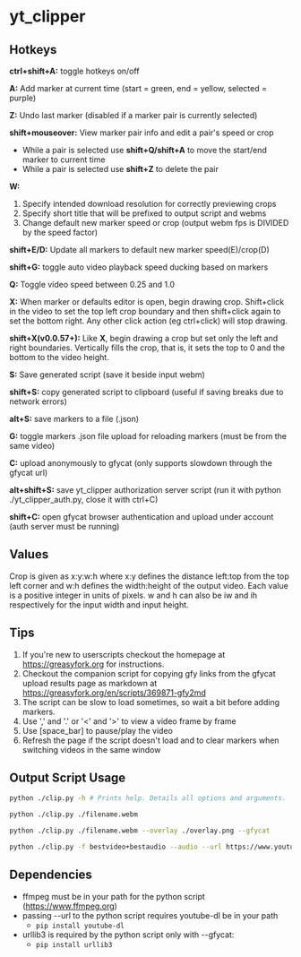# yt_clipper

## Hotkeys

**ctrl+shift+A:** toggle hotkeys on/off

**A:** Add marker at current time (start = green, end = yellow, selected = purple)

**Z:** Undo last marker (disabled if a marker pair is currently selected)

**shift+mouseover:** View marker pair info and edit a pair's speed or crop

* While a pair is selected use **shift+Q/shift+A** to move the start/end marker to current time
* While a pair is selected use **shift+Z** to delete the pair

**W:**

  1. Specify intended download resolution for correctly previewing crops
  2. Specify short title that will be prefixed to output script and webms
  3. Change default new marker speed or crop (output webm fps is DIVIDED by the speed factor)

**shift+E/D:** Update all markers to default new marker speed(E)/crop(D)

**shift+G:** toggle auto video playback speed ducking based on markers

**Q:** Toggle video speed between 0.25 and 1.0

**X:** When marker or defaults editor is open, begin drawing crop. Shift+click in the video to set the top left crop boundary and then shift+click again to set the bottom right. Any other click action (eg ctrl+click) will stop drawing.

**shift+X(v0.0.57+):** Like **X**, begin drawing a crop but set only the left and right boundaries. Vertically fills the crop, that is, it sets the top to 0 and the bottom to the video height.

**S:** Save generated script (save it beside input webm)

**shift+S:** copy generated script to clipboard (useful if saving breaks due to network errors)

**alt+S:** save markers to a file (.json)

**G:** toggle markers .json file upload for reloading markers (must be from the same video)

**C:** upload anonymously to gfycat (only supports slowdown through the gfycat url)

**alt+shift+S:** save yt_clipper authorization server script (run it with python ./yt_clipper_auth.py, close it with ctrl+C)

**shift+C:** open gfycat browser authentication and upload under account (auth server must be running)


## Values

Crop is given as x:y:w:h where x:y defines the distance left:top from the top left corner and w:h defines the width:height of the output video. Each value is a positive integer in units of pixels. w and h can also be iw and ih respectively for the input width and input height.

## Tips

  1. If you're new to userscripts checkout the homepage at <https://greasyfork.org> for instructions.
  2. Checkout the companion script for copying gfy links from the gfycat upload results page as markdown at <https://greasyfork.org/en/scripts/369871-gfy2md>
  3. The script can be slow to load sometimes, so wait a bit before adding markers.
  4. Use ',' and '.' or '<' and '>' to view a video frame by frame
  5. Use [space_bar] to pause/play the video
  6. Refresh the page if the script doesn't load and to clear markers when switching videos in the same window

## Output Script Usage

```sh
python ./clip.py -h # Prints help. Details all options and arguments. 

python ./clip.py ./filename.webm

python ./clip.py ./filename.webm --overlay ./overlay.png --gfycat

python ./clip.py -f bestvideo+bestaudio --audio --url https://www.youtube.com/watch?v=0vrdgDdPApQ
```

## Dependencies

- ffmpeg must be in your path for the python script (<https://www.ffmpeg.org>)
- passing --url to the python script requires youtube-dl be in your path
  - `pip install youtube-dl`
- urllib3 is required by the python script only with --gfycat:
  - `pip install urllib3`
